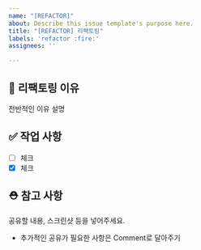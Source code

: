 ```yaml
---
name: "[REFACTOR]"
about: Describe this issue template's purpose here.
title: "[REFACTOR] 리팩토링"
labels: 'refactor :fire:'
assignees: ''

---
```


## 📔   리팩토링 이유
전반적인 이유 설명


## ✅    작업 사항

- [ ] 체크
- [x] 체크

## ⛑️    참고 사항
공유할 내용, 스크린샷 등을 넣어주세요.
- 추가적인 공유가 필요한 사항은 Comment로 달아주기
